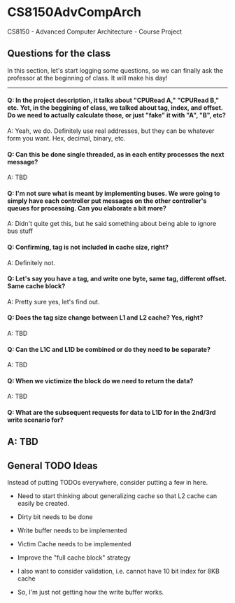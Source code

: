 # CS8150AdvCompArch
CS8150 - Advanced Computer Architecture - Course Project

## Questions for the class
In this section, let's start logging some questions, so we can finally ask the 
professor at the beginning of class. It will make his day!

---

#### Q: In the project description, it talks about "CPURead A," "CPURead B," etc. Yet, in the beggining of class, we talked about tag, index, and offset. Do we need to actually calculate those, or just "fake" it with "A", "B", etc?

A: Yeah, we do. Definitely use real addresses, but they can be whatever form you want. Hex, decimal, binary, etc.

#### Q: Can this be done single threaded, as in each entity processes the next message?

A: TBD

#### Q: I'm not sure what is meant by implementing buses. We were going to simply have each controller put messages on the other controller's queues for processing. Can you elaborate a bit more? 

A: Didn't quite get this, but he said something about being able to ignore bus stuff

#### Q: Confirming, tag is not included in cache size, right?

A: Definitely not.

#### Q: Let's say you have a tag, and write one byte, same tag, different offset. Same cache block?

A: Pretty sure yes, let's find out.

#### Q: Does the tag size change between L1 and L2 cache? Yes, right?

A: TBD

#### Q: Can the L1C and L1D be combined or do they need to be separate?

A: TBD


#### Q: When we victimize the block do we need to return the data?

A: TBD

#### Q: What are the subsequent requests for data to L1D for in the 2nd/3rd write scenario for?

A: TBD
---
## General TODO Ideas
Instead of putting TODOs everywhere, consider putting a few in here.

* Need to start thinking about generalizing cache so that L2 cache
can easily be created.
  
* Dirty bit needs to be done
* Write buffer needs to be implemented
* Victim Cache needs to be implemented
* Improve the "full cache block" strategy
* I also want to consider validation, i.e. cannot have 10 bit index for 8KB cache


* So, I'm just not getting how the write buffer works.